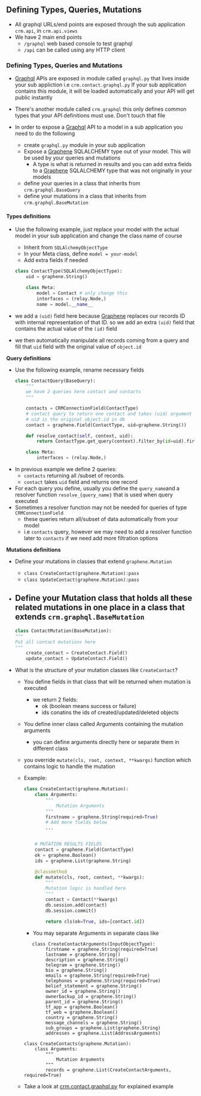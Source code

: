 ## Defining Types, Queries, Mutations

- All graphql URLs/end points are exposed through the sub application ```crm.api```, in ```crm.api.views```
- We have 2 main end points
    - ```/graphql``` web based console to test graphql
    - ```/api``` can be called using any HTTP client

### Defining Types, Queries and Mutations

- [Graphql](http://graphql.org/learn/) APIs are exposed in module called ```graphql.py``` that
lives inside your sub appliction i.e ```crm.contact.graphql.py```
If your sub application contains this module, it will be loaded automatically and your API will
get public instantly

- There's another module called ```crm.graphql``` this only defines common types that
your API definitions must use.
Don't touch that file

- In order to expose a [Graphql](http://graphql.org/learn/) API to a model in a sub application
you need to do the following
    - create ```graphql.py``` module in your sub application
    - Expose a [Graphene](http://docs.graphene-python.org) SQLALCHEMY type out of your model. This will be used by your queries and mutations
        - A type is what is returned in results and you can add extra fields to a [Graphene](http://docs.graphene-python.org) SQLALCHEMY type
         that was not originally in your models
    - define your queries in a class that inherits from ```crm.graphql.BaseQuery```
    - define your mutations in a class that inherits from ```crm.graphql.BaseMutation```


#### Types definitions
- Use the following example, just replace your model with the actual model in your sub application and change the class name of course
    - Inherit from ```SQLAlchemyObjectType```
    - In your Meta class, define ```model = your-model```
    - Add extra fields if needed

    ```python
    class ContactType(SQLAlchemyObjectType):
        uid = graphene.String()

        class Meta:
            model = Contact # only change this
            interfaces = (relay.Node,)
            name = model.__name__
    ```

- we add a ```(uid)``` field here because [Graphene](http://docs.graphene-python.org) replaces our records ID with internal representation
of that ID. so we add an extra ```(uid)``` field that contains the actual value of the ```(id)``` field
- we then automatically manipulate all records coming from a query and fill that ```uid``` field with the original
value of ```object.id```


**Query definitions**
- Use the following example, rename necessary fields
    ```python
    class ContactQuery(BaseQuery):
        """
        we have 2 queries here contact and contacts
        """

        contacts = CRMConnectionField(ContactType)
        # contact query to return one contact and takes (uid) argument
        # uid is the original object.id in db
        contact = graphene.Field(ContactType, uid=graphene.String())

        def resolve_contact(self, context, uid):
            return ContactType.get_query(context).filter_by(id=uid).first()

        class Meta:
            interfaces = (relay.Node,)
    ```
- In previous example we define 2 queries:
    - ```contacts``` returning all /subset of records.
    - ```contact``` takes ```uid``` field and returns one record
- For each query you define, usually you define the ```query_name```and a resolver function
```resolve_{query_name}``` that is used when query executed
- Sometimes a resolver function may not be needed for queries of type ```CRMConnectionField```
    - these queries return all/subset of data automatically from your model
    - i.e ```contacts``` query, however we may need to add a resolver function later to ```contacts``` if we need
    add more filtration options

**Mutations definitions**
- Define your mutations in classes that extend ```graphene.Mutation```
    - ```class CreateContact(graphene.Mutation):pass```
    - ```class UpdateContact(graphene.Mutation):pass```
- Define your Mutation class that holds all these related mutations in one place in a class that extends ```crm.graphql.BaseMutation```
    -
    ```python
    class ContactMutation(BaseMutation):
    """
    Put all contact mutations here
    """
        create_contact = CreateContact.Field()
        update_contact = UpdateContact.Field()
    ```

- What is the structure of your mutation classes like ```CreateContact```?
    - You define fields in that class that will be returned when mutation is executed
        - we return 2 fields:
            - ok (boolean means success or failure)
            - ids conatins the ids of created/updated/deleted objects
    - You define inner class called Arguments containing the mutation arguments
        - you can define arguments directly here or separate them in different class
    - you override ```mutate(cls, root, context, **kwargs)``` function which contains logic to handle the
    mutation

    - Example:

        ```python
        class CreateContact(graphene.Mutation):
            class Arguments:
                """
                    Mutation Arguments
                """
                firstname = graphene.String(required=True)
                # Add more fields below
                ...


            # MUTATION RESULTS FIELDS
            contact = graphene.Field(ContactType)
            ok = graphene.Boolean()
            ids = graphene.List(graphene.String)

            @classmethod
            def mutate(cls, root, context, **kwargs):
                """
                Mutation logic is handled here
                """
                contact = Contact(**kwargs)
                db.session.add(contact)
                db.session.commit()

                return cls(ok=True, ids=[contact.id])
        ```

        - You may separate Arguments in separate class like
        ```
           class CreateContactArguments(InputObjectType):
                firstname = graphene.String(required=True)
                lastname = graphene.String()
                description = graphene.String()
                telegram = graphene.String()
                bio = graphene.String()
                emails = graphene.String(required=True)
                telephones = graphene.String(required=True)
                belief_statement = graphene.String()
                owner_id = graphene.String()
                ownerbackup_id = graphene.String()
                parent_id = graphene.String()
                tf_app = graphene.Boolean()
                tf_web = graphene.Boolean()
                country = graphene.String()
                message_channels = graphene.String()
                sub_groups = graphene.List(graphene.String)
                addresses = graphene.List(AddressArguments)
        ```

        ```
        class CreateContacts(graphene.Mutation):
            class Arguments:
                """
                    Mutation Arguments
                """
                records = graphene.List(CreateContactArguments, required=True)

        ```

    - Take a look at [crm.contact.graphql.py](https://github.com/Incubaid/crm/blob/master/crm/contact/graphql.py) for explained example
